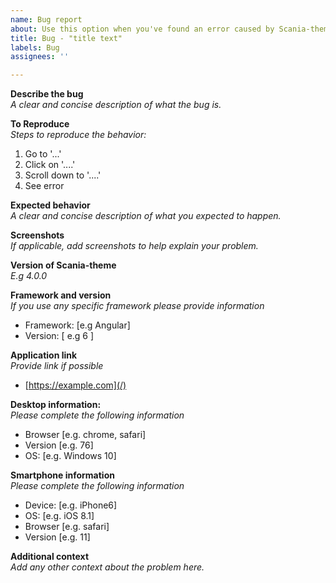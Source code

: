 ```yaml
---
name: Bug report
about: Use this option when you've found an error caused by Scania-theme.
title: Bug - "title text"
labels: Bug
assignees: ''

---
```


**Describe the bug**  
_A clear and concise description of what the bug is._

**To Reproduce**   
_Steps to reproduce the behavior:_  
1. Go to '...'
2. Click on '....'
3. Scroll down to '....'
4. See error

**Expected behavior**  
_A clear and concise description of what you expected to happen._

**Screenshots**  
_If applicable, add screenshots to help explain your problem._

**Version of Scania-theme**  
 _E.g 4.0.0_

**Framework and version**  
_If you use any specific framework please provide information_
- Framework: [e.g Angular]
- Version: [ e.g 6 ]

**Application link**  
_Provide link if possible_  
- [https://example.com](/)

**Desktop information:**  
_Please complete the following information_
 - Browser [e.g. chrome, safari]
 - Version [e.g. 76]
 - OS: [e.g. Windows 10]

**Smartphone information**  
_Please complete the following information_
 - Device: [e.g. iPhone6]
 - OS: [e.g. iOS 8.1]
 - Browser [e.g. safari]
 - Version [e.g. 11]

**Additional context**   
_Add any other context about the problem here._
